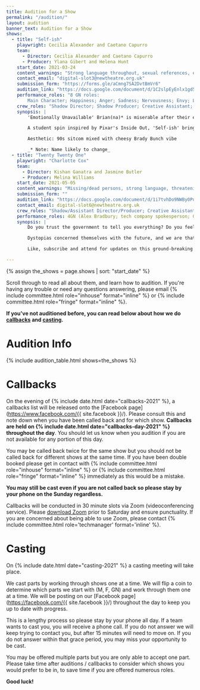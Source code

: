 ```yaml
---
title: Audition for a Show
permalink: "/audition/"
layout: audition
banner_text: Audition for a Show
shows:
  - title: "Self-ish"
    playwright: Cecilia Alexander and Caetano Capurro 
    team: 
      - Director: Cecilia Alexander and Caetano Capurro
      - Producer: Ylana Gibert and Helena Hunt 
    start_date: 2021-03-24
    content_warnings: "Strong language throughout, sexual references, explores some sensitive topics such as loneliness and anxiety through a break up"
    contact_email: "digital-slot3@newtheatre.org.uk"
    submission_form: "https://forms.gle/aCmng7SA2DvtBmVr6"
    audition_link: "https://docs.google.com/document/d/1C2slpEyEnlx1gd5cDOBqIpnFZAec8SuCJYWehly7QAA/edit?usp=sharing"
    performance_roles: "8 GN roles: 
        Main Character; Happiness; Anger; Sadness; Nervousness; Envy; Love; Multi-role (Lust, Fatigue and others to be decided)"
    crew_roles: "Shadow Director; Shadow Producer; Creative Assistant; 2x Video Editors; Sound Designer; Publicity Assistant; Poster Designer"
    synopsis: |
        'Emotionally Unavailable' Brian(na)* is miserable after their ex dumps them, saying they don’t know how to feel. Although Brian(na) is not really sure what to do with that information, their emotions are livid and demand to be heard! They force Brian(na) into discussion and exploration of how they themselves feel and function, trying to find a way to make it through this tough time. 

        A student spin inspired by Pixar's Inside Out, 'Self-ish' brings an alternative way to view the complex happenings of the mind through light-hearted comedy and the beloved Zoom format.

        Aesthetic: 90s sitcom mixed with cheesy Brady Bunch vibe

        _* Note: Name likely to change_
  - title: "Twenty Twenty One"
    playwright: "Charlotte Cox"
    team:
      - Director: Kishan Ganatra and Jasmine Butler
      - Producer: Melina Williams
    start_date: 2021-05-05
    content_warnings: "Missing/dead persons, strong language, threatening/distressing themes"
    submission_form: ""
    audition_link: "https://docs.google.com/document/d/1i7tvhDo9NWBy0PuUAelp81jpQETGPoTH6lC5XXNuahM/edit?usp=sharing"
    contact_email: digital-slot6@newtheatre.org.uk 
    crew_roles: "Shadow/Assistant Director/Producer; Creative Assistant; Video Editor, Sound Designer; Publicity Assistant; Poster Designer"
    performance_roles: 4GN (Alex Bradbury; tech company spokesperson; Government official (anonymous); news reporter)
    synopsis: |
        Do you trust the government to tell you everything? Do you feel as though you are being watched, even in the comfort of your own home? 

        Dystopias concerned themselves with the future, and we are that future. Watch Alex Bradbury tackle modern-day privacy issues in his latest episode of 'Brave New World', as he uncovers the truth about yet another exposed corporate lie. NDAs and Confidentiality Clauses can only hide the truth to an extent, and as Alex ventures deeper into the issue of the new TJE phone update, they discover that all is not as discussed in the media, nor released to the public. What has been framed to be a step forward in personal security and privacy measures for all Iphone users, reveals a far more suspicious story concerning contracted data protection leaks in collusion with the government. 

        Like, subscribe and attend for updates on this ground-breaking story.

--- 
```

{% assign the_shows = page.shows | sort: "start_date" %}

Scroll through to read all about them, and learn how to audition. If you're having any trouble or need any questions answering, please email {% include committee.html role="inhouse" format="inline" %} or {% include committee.html role="fringe" format="inline" %}.

**If you've not auditioned before, you can read below about how we do [callbacks](#callbacks) and [casting](#casting).**

# Audition Info
{% include audition_table.html shows=the_shows %}

# Callbacks

On the evening of {% include date.html date="callbacks-2021" %}, a callbacks list will be released onto the [Facebook page](https://www.facebook.com/{{ site.facebook }}/). Please consult this and note down when you have been called back and for which show. **Callbacks are held on {% include date.html date="callbacks-day-2021" %} throughout the day**. You should let us know when you audition if you are not available for any portion of this day.

You may be called back twice for the same show but you should not be called back for different shows at the same time. If you have been double booked please get in contact with {% include committee.html role="inhouse" format="inline" %} or {% include committee.html role="fringe" format="inline" %} immediately as this would be a mistake. 

**You may still be cast even if you are not called back so please stay by your phone on the Sunday regardless.**

Callbacks will be conducted in 30 minute slots via Zoom (videoconferencing service). Please [download Zoom](https://zoom.us) prior to Saturday and ensure punctuality. If you are concerned about being able to use Zoom, please contact {% include committee.html role='techmanager' format='inline' %}.

# Casting 

On {% include date.html date="casting-2021" %} a casting meeting will take place. 

We cast parts by working through shows one at a time. We will flip a coin to determine which parts we start with (M, F, GN) and work through them one at a time. We will be posting on our [Facebook page](https://facebook.com/{{ site.facebook }}/) throughout the day to keep you up to date with progress.

This is a lengthy process so please stay by your phone all day. If a team wants to cast you, you will receive a phone call. If you do not answer we will keep trying to contact you, but after 15 minutes will need to move on. If you do not answer within that grace period, you may miss your opportunity to be cast.

You may be offered multiple parts but you are only able to accept one part. 
Please take time after auditions / callbacks to consider which shows you would prefer to be in, to save time if you are offered numerous roles.

**Good luck!**

